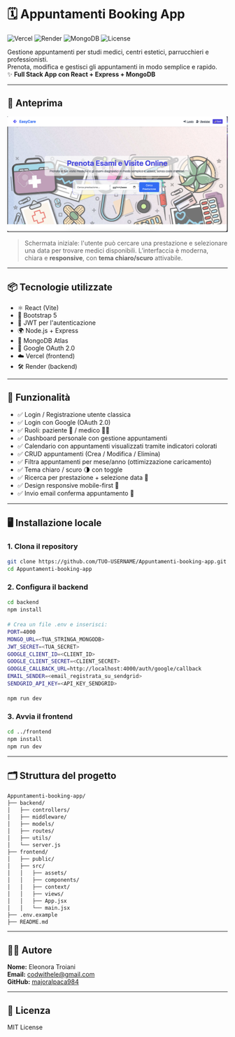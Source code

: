 # 🗓️ Appuntamenti Booking App

![Vercel](https://vercelbadge.vercel.app/api/EleonoraTroiani/Appuntamenti-booking-app)
![Render](https://img.shields.io/badge/Backend-Render-0e1525?logo=render&logoColor=white&style=flat)
![MongoDB](https://img.shields.io/badge/Database-MongoDB-4EA94B?logo=mongodb&logoColor=white)
![License](https://img.shields.io/badge/license-MIT-blue)

Gestione appuntamenti per studi medici, centri estetici, parrucchieri e professionisti.  
Prenota, modifica e gestisci gli appuntamenti in modo semplice e rapido.  
✨ **Full Stack App con React + Express + MongoDB**

---

## 📸 Anteprima

![screenshot](./screenshots/home-Page.png)

> Schermata iniziale: l'utente può cercare una prestazione e selezionare una data per trovare medici disponibili. L’interfaccia è moderna, chiara e **responsive**, con **tema chiaro/scuro** attivabile.

---

## 📦 Tecnologie utilizzate

- ⚛️ React (Vite)
- 🎨 Bootstrap 5
- 🔐 JWT per l'autenticazione
- 🌍 Node.js + Express
- 🧾 MongoDB Atlas
- 🔐 Google OAuth 2.0
- ☁️ Vercel (frontend)
- 🛠 Render (backend)

---

## 🚀 Funzionalità

- ✅ Login / Registrazione utente classica
- ✅ Login con Google (OAuth 2.0)
- ✅ Ruoli: paziente 👤 / medico 👨‍⚕️
- ✅ Dashboard personale con gestione appuntamenti
- ✅ Calendario con appuntamenti visualizzati tramite indicatori colorati
- ✅ CRUD appuntamenti (Crea / Modifica / Elimina)
- ✅ Filtra appuntamenti per mese/anno (ottimizzazione caricamento)
- ✅ Tema chiaro / scuro 🌗 con toggle
- ✅ Ricerca per prestazione + selezione data 📅
- ✅ Design responsive mobile-first 📱
- ✅ Invio email conferma appuntamento 📧

---

## 🖥️ Installazione locale

### 1. Clona il repository

```bash
git clone https://github.com/TUO-USERNAME/Appuntamenti-booking-app.git
cd Appuntamenti-booking-app
```

### 2. Configura il backend

```bash
cd backend
npm install

# Crea un file .env e inserisci:
PORT=4000
MONGO_URL=<TUA_STRINGA_MONGODB>
JWT_SECRET=<TUA_SECRET>
GOOGLE_CLIENT_ID=<CLIENT_ID>
GOOGLE_CLIENT_SECRET=<CLIENT_SECRET>
GOOGLE_CALLBACK_URL=http://localhost:4000/auth/google/callback
EMAIL_SENDER=<email_registrata_su_sendgrid>
SENDGRID_API_KEY=<API_KEY_SENDGRID>

npm run dev
```

### 3. Avvia il frontend

```bash
cd ../frontend
npm install
npm run dev
```

---

## 🗂️ Struttura del progetto

```
Appuntamenti-booking-app/
├── backend/
│   ├── controllers/
│   ├── middleware/
│   ├── models/
│   ├── routes/
│   ├── utils/
│   └── server.js
├── frontend/
│   ├── public/
│   ├── src/
│   │   ├── assets/
│   │   ├── components/
│   │   ├── context/
│   │   ├── views/
│   │   ├── App.jsx
│   │   └── main.jsx
├── .env.example
├── README.md
```

---

## 👩‍💻 Autore

**Nome:** Eleonora Troiani  
**Email:** codwithele@gmail.com  
**GitHub:** [majoralpaca984](https://github.com/TUO-USERNAME)

---

## 📝 Licenza

MIT License